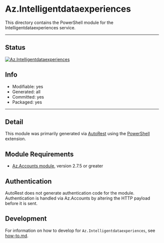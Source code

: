 <!-- region Generated -->
# Az.Intelligentdataexperiences
This directory contains the PowerShell module for the Intelligentdataexperiences service.

---
## Status
[![Az.Intelligentdataexperiences](https://img.shields.io/powershellgallery/v/Az.Intelligentdataexperiences.svg?style=flat-square&label=Az.Intelligentdataexperiences "Az.Intelligentdataexperiences")](https://www.powershellgallery.com/packages/Az.Intelligentdataexperiences/)

## Info
- Modifiable: yes
- Generated: all
- Committed: yes
- Packaged: yes

---
## Detail
This module was primarily generated via [AutoRest](https://github.com/Azure/autorest) using the [PowerShell](https://github.com/Azure/autorest.powershell) extension.

## Module Requirements
- [Az.Accounts module](https://www.powershellgallery.com/packages/Az.Accounts/), version 2.7.5 or greater

## Authentication
AutoRest does not generate authentication code for the module. Authentication is handled via Az.Accounts by altering the HTTP payload before it is sent.

## Development
For information on how to develop for `Az.Intelligentdataexperiences`, see [how-to.md](how-to.md).
<!-- endregion -->
